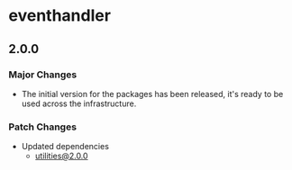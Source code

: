 # eventhandler

## 2.0.0

### Major Changes

- The initial version for the packages has been released, it's ready to be used across the infrastructure.

### Patch Changes

- Updated dependencies
  - utilities@2.0.0
